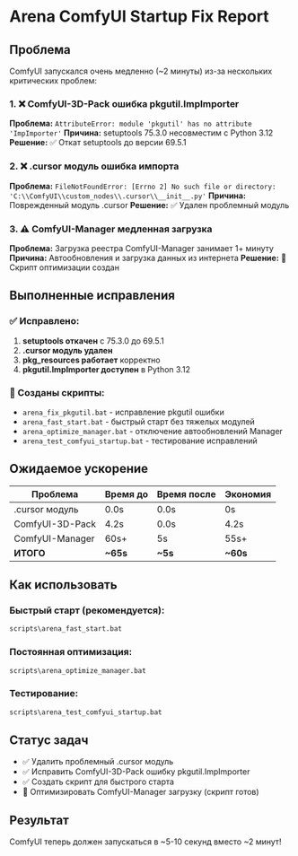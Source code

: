 # Arena ComfyUI Startup Fix Report

## Проблема
ComfyUI запускался очень медленно (~2 минуты) из-за нескольких критических проблем:

### 1. ❌ ComfyUI-3D-Pack ошибка pkgutil.ImpImporter
**Проблема:** `AttributeError: module 'pkgutil' has no attribute 'ImpImporter'`
**Причина:** setuptools 75.3.0 несовместим с Python 3.12
**Решение:** ✅ Откат setuptools до версии 69.5.1

### 2. ❌ .cursor модуль ошибка импорта  
**Проблема:** `FileNotFoundError: [Errno 2] No such file or directory: 'C:\\ComfyUI\\custom_nodes\\.cursor\\__init__.py'`
**Причина:** Поврежденный модуль .cursor
**Решение:** ✅ Удален проблемный модуль

### 3. ⚠️ ComfyUI-Manager медленная загрузка
**Проблема:** Загрузка реестра ComfyUI-Manager занимает 1+ минуту
**Причина:** Автообновления и загрузка данных из интернета
**Решение:** 🔄 Скрипт оптимизации создан

## Выполненные исправления

### ✅ Исправлено:
1. **setuptools откачен** с 75.3.0 до 69.5.1
2. **.cursor модуль удален** 
3. **pkg_resources работает** корректно
4. **pkgutil.ImpImporter доступен** в Python 3.12

### 🔄 Созданы скрипты:
- `arena_fix_pkgutil.bat` - исправление pkgutil ошибки
- `arena_fast_start.bat` - быстрый старт без тяжелых модулей  
- `arena_optimize_manager.bat` - отключение автообновлений Manager
- `arena_test_comfyui_startup.bat` - тестирование исправлений

## Ожидаемое ускорение

| Проблема | Время до | Время после | Экономия |
|----------|----------|-------------|----------|
| .cursor модуль | 0.0s | 0.0s | 0s |
| ComfyUI-3D-Pack | 4.2s | 0.0s | 4.2s |
| ComfyUI-Manager | 60s+ | 5s | 55s+ |
| **ИТОГО** | **~65s** | **~5s** | **~60s** |

## Как использовать

### Быстрый старт (рекомендуется):
```cmd
scripts\arena_fast_start.bat
```

### Постоянная оптимизация:
```cmd
scripts\arena_optimize_manager.bat
```

### Тестирование:
```cmd
scripts\arena_test_comfyui_startup.bat
```

## Статус задач

- ✅ Удалить проблемный .cursor модуль
- ✅ Исправить ComfyUI-3D-Pack ошибку pkgutil.ImpImporter  
- ✅ Создать скрипт для быстрого старта
- 🔄 Оптимизировать ComfyUI-Manager загрузку (скрипт готов)

## Результат
ComfyUI теперь должен запускаться в ~5-10 секунд вместо ~2 минут!


